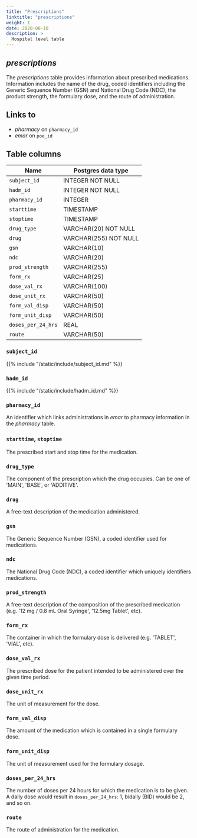 ```yaml
---
title: "Prescriptions"
linktitle: "prescriptions"
weight: 1
date: 2020-08-10
description: >
  Hospital level table
---
```


## *prescriptions*

The *prescriptions* table provides information about prescribed medications. Information includes the name of the drug, coded identifiers including the Generic Sequence Number (GSN) and National Drug Code (NDC), the product strength, the formulary dose, and the route of administration.

## Links to

* *pharmacy* on `pharmacy_id`
* *emar* on `poe_id`

<!--

# Important considerations

-->

## Table columns

Name | Postgres data type
---- | ----
`subject_id` | INTEGER NOT NULL
`hadm_id` | INTEGER NOT NULL
`pharmacy_id` | INTEGER
`starttime` | TIMESTAMP
`stoptime` | TIMESTAMP
`drug_type` | VARCHAR(20) NOT NULL
`drug` | VARCHAR(255) NOT NULL
`gsn` | VARCHAR(10)
`ndc` | VARCHAR(20)
`prod_strength` | VARCHAR(255)
`form_rx` | VARCHAR(25)
`dose_val_rx` | VARCHAR(100)
`dose_unit_rx` | VARCHAR(50)
`form_val_disp` | VARCHAR(50)
`form_unit_disp` | VARCHAR(50)
`doses_per_24_hrs` | REAL
`route` | VARCHAR(50)

### `subject_id`

{{% include "/static/include/subject_id.md" %}}

### `hadm_id`

{{% include "/static/include/hadm_id.md" %}}

### `pharmacy_id`

An identifier which links administrations in *emar* to pharmacy information in the *pharmacy* table.

### `starttime`, `stoptime`

The prescribed start and stop time for the medication.

### `drug_type`

The component of the prescription which the drug occupies. Can be one of 'MAIN', 'BASE', or 'ADDITIVE'.

### `drug`

A free-text description of the medication administered.

### `gsn`

The Generic Sequence Number (GSN), a coded identifier used for medications.

### `ndc`

The National Drug Code (NDC), a coded identifier which uniquely identifiers medications.

### `prod_strength`

A free-text description of the composition of the prescribed medication (e.g. '12 mg / 0.8 mL Oral Syringe', '12.5mg Tablet', etc).

### `form_rx`

The container in which the formulary dose is delivered (e.g. 'TABLET', 'VIAL', etc).

### `dose_val_rx`

The prescribed dose for the patient intended to be administered over the given time period.

### `dose_unit_rx`

The unit of measurement for the dose.

### `form_val_disp`

The amount of the medication which is contained in a single formulary dose.

### `form_unit_disp`

The unit of measurement used for the formulary dosage.

### `doses_per_24_hrs`

The number of doses per 24 hours for which the medication is to be given. A daily dose would result in `doses_per_24_hrs`: 1, bidaily (BID) would be 2, and so on.

### `route`

The route of administration for the medication.